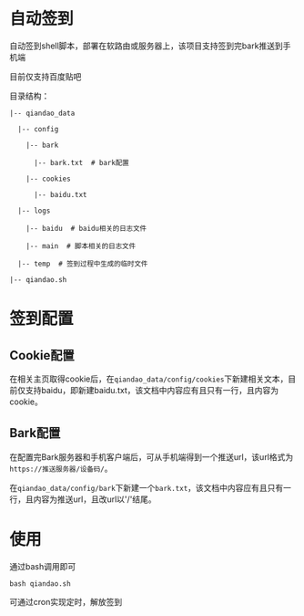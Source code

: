 # 自动签到
自动签到shell脚本，部署在软路由或服务器上，该项目支持签到完bark推送到手机端

目前仅支持百度贴吧

目录结构：
```
|-- qiandao_data

  |-- config
   
    |-- bark
      
      |-- bark.txt  # bark配置
      
    |-- cookies
      
      |-- baidu.txt
      
  |-- logs
  
    |-- baidu  # baidu相关的日志文件
    
    |-- main  # 脚本相关的日志文件
   
  |-- temp  # 签到过程中生成的临时文件
   
|-- qiandao.sh
```

# 签到配置

## Cookie配置

在相关主页取得cookie后，在`qiandao_data/config/cookies`下新建相关文本，目前仅支持baidu，即新建baidu.txt，该文档中内容应有且只有一行，且内容为cookie。

## Bark配置

在配置完Bark服务器和手机客户端后，可从手机端得到一个推送url，该url格式为`https://推送服务器/设备码/`。

在`qiandao_data/config/bark`下新建一个`bark.txt`，该文档中内容应有且只有一行，且内容为推送url，且改url以'/'结尾。

# 使用

通过bash调用即可

```
bash qiandao.sh
```

可通过cron实现定时，解放签到
